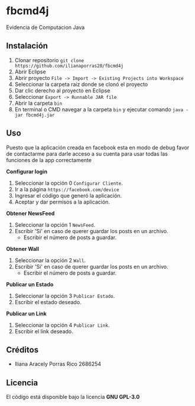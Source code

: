 # fbcmd4j
Evidencia de Computacion Java

## Instalación
1. Clonar repositorio `git clone https://github.com/ilianaporras20/fbcmd4j`
2. Abrir Eclipse 
3. Abrir proyecto `File -> Import -> Existing Projects into Workspace`
4. Seleccionar la carpeta raíz donde se clonó el proyecto
5. Dar clic derecho al proyecto en Eclipse
6. Seleccionar `Export -> Runnable JAR file`
7. Abrir la carpeta `bin`
8. En terminal o CMD navegar a la carpeta `bin` y ejecutar comando `java -jar fbcmd4j.jar`

## Uso
Puesto que la aplicación creada en facebook esta en modo de debug favor de contactarme para darle acceso a su cuenta para usar todas las funciones de la app correctamente

**Configurar login**
1. Seleccionar la opción 0 `Configurar Cliente`.
2. Ir a la página `https://facebook.com/device`
3. Ingresar el código que generó la aplicación.
4. Aceptar y dar permisos a la aplicación.

**Obtener NewsFeed**   
1. Seleccionar la opción 1 `NewsFeed`.
2. Escribir 'Si' en caso de querer guardar los posts en un archivo.
	* Escribir el número de posts a guardar.

**Obtener Wall**   
1. Seleccionar la opción 2 `Wall`.
2. Escribir 'Si' en caso de querer guardar los posts en un archivo.
	* Escribir el número de posts a guardar.

**Publicar un Estado**   
1. Seleccionar la opción 3 `Publicar Estado`.
2. Escribir el estado deseado.

**Publicar un Link**   
1. Seleccionar la opción 4 `Publicar Link`.
2. Escribir el link deseado.

## Créditos
- Iliana Aracely Porras Rico 2686254

## Licencia
El código está disponible bajo la licencia **GNU GPL-3.0**
